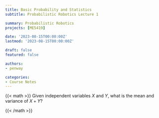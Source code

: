 ```yaml
---
title: Basic Probability and Statistics
subtitle: Probabilistic Robotics Lecture 1

summary: Probabilistic Robotics
projects: [ME5419]

date: '2023-08-15T00:00:00Z'
lastmod: '2023-08-15T00:00:00Z'

draft: false
featured: false

authors:
- penway

categories:
- Course Notes
---
```


{{< math >}}
Given independent variables $X$ and $Y$, what is the mean and variance of $X+Y$?



{{< /math >}}
